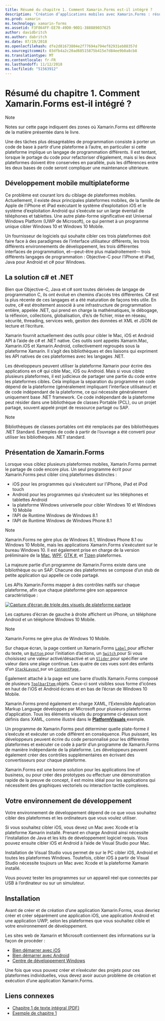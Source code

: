 ```yaml
---
title: Résumé du chapitre 1. Comment Xamarin.Forms est-il intégré ?
description: 'Création d’applications mobiles avec Xamarin.Forms : résumé du chapitre 1. Comment Xamarin.Forms est-il intégré ?'
ms.prod: xamarin
ms.technology: xamarin-forms
ms.assetid: F3F864FF-EE70-49D0-90D1-388889037625
author: davidbritch
ms.author: dabritch
ms.date: 07/19/2018
ms.openlocfilehash: dfe2d81673804e2f77694a794ef82931eb88357d
ms.sourcegitcommit: 03dfb4a2c20ad68515875b415e7d84ee9b0a8cb8
ms.translationtype: MT
ms.contentlocale: fr-FR
ms.lasthandoff: 11/12/2018
ms.locfileid: "51563912"
---
```

# <a name="summary-of-chapter-1-how-does-xamarinforms-fit-in"></a>Résumé du chapitre 1. Comment Xamarin.Forms est-il intégré ?

> [!NOTE] 
> Notes sur cette page indiquent des zones où Xamarin.Forms est différente de la matière présentée dans le livre.

Une des tâches plus désagréables de programmation consiste à porter un code de base à partir d’une plateforme à l’autre, en particulier si cette plateforme implique un langage de programmation différents. Il est tentant, lorsque le portage du code pour refactoriser d’également, mais si les deux plateformes doivent être conservées en parallèle, puis les différences entre les deux bases de code seront compliquer une maintenance ultérieure.

## <a name="cross-platform-mobile-development"></a>Développement mobile multiplateforme

Ce problème est courant lors du ciblage de plateformes mobiles. Actuellement, il existe deux principales plateformes mobiles, de la famille de Apple de l’iPhone et iPad exécutant le système d’exploitation iOS et le système d’exploitation Android qui s’exécute sur un large éventail de téléphones et tablettes. Une autre plate-forme significative est Universal Windows Platform (UWP de Microsoft), ce qui permet à un programme unique cibler Windows 10 et Windows 10 Mobile.

Un fournisseur de logiciels qui souhaite cibler ces trois plateformes doit faire face à des paradigmes de l’interface utilisateur différents, les trois différents environnements de développement, les trois différentes interfaces de programmation, et&mdash;peut-être plus maladroitement&mdash; trois différents langages de programmation : Objective-C pour l’iPhone et iPad, Java pour Android et c# pour Windows.

## <a name="the-c-and-net-solution"></a>La solution c# et .NET

Bien que Objective-C, Java et c# sont toutes dérivées de langage de programmation C, ils ont évolué en chemins d’accès très différentes. C# est la plus récente de ces langages et a été maturation de façons très utile. En outre, c# est étroitement associé à une infrastructure de programmation entière, appelée .NET, qui prend en charge la mathématiques, le débogage, la réflexion, collections, globalisation, d’e/s de fichier, mise en réseau, sécurité, threading, services web, gestion des données et XML et JSON de lecture et l’écriture.

Xamarin fournit actuellement des outils pour cibler le Mac, iOS et Android API à l’aide de c# et .NET native. Ces outils sont appelés Xamarin.Mac, Xamarin.iOS et Xamarin.Android, collectivement regroupés sous la plateforme Xamarin. Il s’agit des bibliothèques et des liaisons qui expriment les API natives de ces plateformes avec les langages .NET.

Les développeurs peuvent utiliser la plateforme Xamarin pour écrire des applications en c# qui cible Mac, iOS ou Android. Mais si vous ciblez plusieurs plateformes, il est judicieux de partager une partie du code entre les plateformes cibles. Cela implique la séparation du programme en code dépend de la plateforme (généralement impliquant l’interface utilisateur) et de code indépendant de la plateforme, ce qui nécessite généralement uniquement base .NET framework. Ce code indépendant de la plateforme peut résider dans une bibliothèque de classes Portable (PCL), ou un projet partagé, souvent appelé projet de ressource partagé ou SAP.

> [!NOTE] 
> Bibliothèques de classes portables ont été remplacés par des bibliothèques .NET Standard. Exemples de code à partir de l’ouvrage a été converti pour utiliser les bibliothèques .NET standard.

## <a name="introducing-xamarinforms"></a>Présentation de Xamarin.Forms

Lorsque vous ciblez plusieurs plateformes mobiles, Xamarin.Forms permet le partage de code encore plus. Un seul programme écrit pour Xamarin.Forms peut cibler cinq plateformes distinctes :

- iOS pour les programmes qui s’exécutent sur l’iPhone, iPad et iPod touch
- Android pour les programmes qui s’exécutent sur les téléphones et tablettes Android
- la plateforme Windows universelle pour cibler Windows 10 et Windows 10 Mobile
- l’API de Runtime Windows de Windows 8.1
- l’API de Runtime Windows de Windows Phone 8.1

> [!NOTE] 
> Xamarin.Forms ne gère plus de Windows 8.1, Windows Phone 8.1 ou Windows 10 Mobile, mais les applications Xamarin.Forms s’exécutent sur le bureau Windows 10. Il est également prise en charge de la version préliminaire de la [Mac](~/xamarin-forms/platform/mac.md), [WPF](~/xamarin-forms/platform/wpf.md), [GTK #](~/xamarin-forms/platform/gtk.md), et [Tizen](/xamarin-forms/platform/tizen.md) plateformes.

La majeure partie d’un programme de Xamarin.Forms existe dans une bibliothèque ou un SAP. Chacune des plateformes se compose d’un stub de petite application qui appelle ce code partagé. 

Les APIs Xamarin.Forms mapper à des contrôles natifs sur chaque plateforme, afin que chaque plateforme gère son apparence caractéristique :

[![Capture d’écran de triple des visuels de plateforme partage](images/ch01fg03-small.png "contrôles Xamarin.Forms sur chaque plateforme")](images/ch01fg03-large.png#lightbox "contrôles Xamarin.Forms sur chaque plateforme")

Les captures d’écran de gauche à droite affichent un iPhone, un téléphone Android et un téléphone Windows 10 Mobile. 

> [!NOTE] 
> Xamarin.Forms ne gère plus de Windows 10 Mobile.

Sur chaque écran, la page contient un Xamarin.Forms [ `Label` ](xref:Xamarin.Forms.Label) pour afficher du texte, un [ `Button` ](xref:Xamarin.Forms.Button) pour l’initiation d’actions, un [ `Switch` ](xref:Xamarin.Forms.Switch) pour Si vous choisissez une valeur activé/désactivé et un [ `Slider` ](xref:Xamarin.Forms.Slider) pour spécifier une valeur dans une plage continue. Les quatre de ces vues sont des enfants d’un [ `StackLayout` ](xref:Xamarin.Forms.StackLayout) sur un [ `ContentPage` ](xref:Xamarin.Forms.ContentPage).

Également attaché à la page est une barre d’outils Xamarin.Forms composé de plusieurs [ `ToolbarItem` ](xref:Xamarin.Forms.ToolbarItem) objets. Ceux-ci sont visibles sous forme d’icônes en haut de l’iOS et Android écrans et en bas de l’écran de Windows 10 Mobile.

Xamarin.Forms prend également en charge XAML, l’Extensible Application Markup Language développés par Microsoft pour plusieurs plateformes d’application. Tous les éléments visuels du programme ci-dessus sont définis dans XAML, comme illustré dans le [ **PlatformVisuals** ](https://github.com/xamarin/xamarin-forms-book-samples/tree/master/Chapter01/PlatformVisuals) exemple.

Un programme de Xamarin.Forms peut déterminer quelle plate-forme il s’exécute et exécuter un code différent en conséquence. Plus puissant, les développeurs peuvent écrire du code personnalisé pour les différentes plateformes et exécuter ce code à partir d’un programme de Xamarin.Forms de manière indépendante de la plateforme. Les développeurs peuvent également créer des contrôles supplémentaires en écrivant des convertisseurs pour chaque plateforme.

Xamarin.Forms est une bonne solution pour les applications line of business, ou pour créer des prototypes ou effectuer une démonstration rapide de la preuve de concept, il est moins idéal pour les applications qui nécessitent des graphiques vectoriels ou interaction tactile complexes.

## <a name="your-development-environment"></a>Votre environnement de développement

Votre environnement de développement dépend de ce que vous souhaitez cibler des plateformes et les ordinateurs que vous voulez utiliser.

Si vous souhaitez cibler iOS, vous devez un Mac avec Xcode et la plateforme Xamarin installé. Prenant en charge Android ainsi nécessite l’installation de Java et les kits de développement logiciel requis. Vous pouvez ensuite cibler iOS et Android à l’aide de Visual Studio pour Mac.

Installation de Visual Studio vous permet de sur le PC cibler iOS, Android et toutes les plateformes Windows. Toutefois, cibler iOS à partir de Visual Studio nécessite toujours un Mac avec Xcode et la plateforme Xamarin installé.

Vous pouvez tester les programmes sur un appareil réel que connectés par USB à l’ordinateur ou sur un simulateur.

## <a name="installation"></a>Installation

Avant de créer et de création d’une application Xamarin.Forms, vous devriez créer et créer séparément une application iOS, une application Android et une application UWP, selon les plateformes que vous souhaitez cible et votre environnement de développement.

Les sites web de Xamarin et Microsoft contiennent des informations sur la façon de procéder :

- [Bien démarrer avec iOS](~/ios/get-started/index.md)
- [Bien démarrer avec Android](~/android/get-started/index.md)
- [Centre de développement Windows](http://dev.windows.com)

Une fois que vous pouvez créer et n’exécuter des projets pour ces plateformes individuelles, vous devez avoir aucun problème de création et exécution d’une application Xamarin.Forms.

## <a name="related-links"></a>Liens connexes

- [Chapitre 1 de texte intégral (PDF)](https://download.xamarin.com/developer/xamarin-forms-book/XamarinFormsBook-Ch01-Apr2016.pdf)
- [Exemple de chapitre 1](https://github.com/xamarin/xamarin-forms-book-samples/tree/master/Chapter01)
